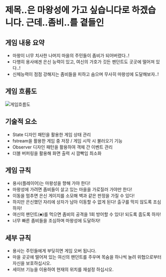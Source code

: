 # 제목..은 마왕성에 가고 싶습니다로 하겠습니다. 근데..좀비..를 곁들인

## 게임 내용 요약

- 마왕이 너무 치사한 나머지 마을의 주민들이 좀비가 되어버렸다..!
- 다행히 용사에겐 은신 능력이 있고, 여신의 가호가 깃든 펜던트도 곳곳에 떨어져 있다..!
- 신체능력이 점점 강해지는 좀비들을 피하고 숨으며 무사히 마왕성에 도달해보자..!

## 게임 흐름도

![게임흐름도](https://github.com/user-attachments/assets/88b5c353-a17a-4bf6-8455-c80056d238b9)

## 기술적 요소

- State 디자인 패턴을 활용한 게임 상태 관리
- fstream을 활용한 게임 중 저장 / 게임 시작 시 불러오기 기능
- Observer 디자인 패턴을 활용하여 객체 간 이벤트 관리
- 더블 버퍼링을 활용해 화면 출력 시 깜빡임 최소화

## 게임 규칙

- 용사(플레이어)는 마왕성을 향해 가야 한다!
- 마왕성에 가려면 좀비들이 살고 있는 마을을 가로질러 가야만 한다!
- 이동을 멈추면 은신 게이지를 소모해 벽과 같은 판정을 가질 수 있다!
- 하지만 은신했던 자리에 상자가 남아 이동할 수 없게 된다! 출구를 막지 않도록 조심하자!
- 여신의 팬던트(♣)를 먹으면 좀비의 공격을 1회 방어할 수 있다! 되도록 줍도록 하자!
- 너무 빠른 좀비들을 조심하며 마왕성에 도달하자!

## 세부 규칙

- 용사는 주민들에게 부딪히면 게임 오버 됩니다.
- 마을 곳곳에 떨어져 있는 여신의 팬던트를 주우며 목숨을 하나씩 늘려 위협으로부터 자신을 보호하십시오.
- 세이브 기능을 이용하여 현재의 위치를 재설정 하십시오.
